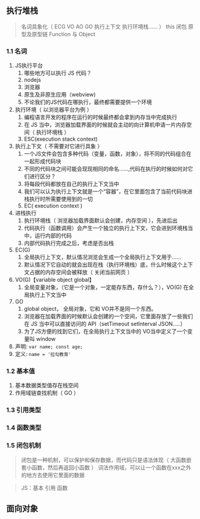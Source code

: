 ## 执行堆栈
> 名词具象化（ ECG VO AO GO 执行上下文 执行环境栈...... ）
> this 闭包 原型及原型链 Function 与 Object 
### 1.1 名词
1. JS执行平台
   1. 哪些地方可以执行 JS 代码？
   2. nodejs 
   3. 浏览器
   4. 原生及非原生应用（webview)
   5. 不论我们的JS代码在哪执行，最终都需要提供一个环境
2. 执行环境（ 以浏览器平台为例 ）
   1. 编程语言开发的程序在运行的时候最终都会拿到内存当中完成执行
   2. 在 JS 当中，浏览器加载界面的时候就会主动的向计算机申请一片内存空间（ 执行环境栈 ）
   3. ESC(execution stack context)
3. 执行上下文（ 不需要对它进行具象 ）  
   1. 一个JS文件会包含多种代码（变量，函数，对象），将不同的代码组合在一起形成代码块
   2. 不同的代码块之间可能会现现相同的命名......,代码在执行的时候如何对它们进行区分？
   3. 将每段代码都放在自己的执行上下文当中
   4. 我们可以认为执行上下文就是一个“容器”，在它里面包含了当前代码块进栈执行时所需要使用到的一切  
   5. EC( execution context )
4. 进栈执行
   1. 执行环境栈（ 浏览器加载界面默认会创建，内存空间 ），先进后出  
   2. 代码执行（函数调用）会产生一个独立的执行上下文，它会进到环境栈当中，运行内部的代码
   3. 内部代码执行完成之后，考虑是否出栈
5. EC(G)
   1. 全局执行上下文，默认情况浏览会生成一个全局执行上下文用于...... 
   2. 默认情况下它自动的就会出现在栈（执行环境栈）底，什么时候这个上下文占据的内存空间会被释放（ 关闭当前网页 ）
6. VO(G)【variable object global】
   1. 全局变量对象，（它是一个对象，一定能存东西，存什么？），VO(G) 在全局执行上下文当中
7. GO
   1. global object， 全局对象，它和 VO并不是同一个东西。
   2. 浏览器在加载界面的时候默认会创建的一个空间，它里面存放了一些我们在 JS 当中可以直接访问的 API（setTimeout setInterval JSON.....）
   3. 为了JS方便的找到它们，在全局执行上下文当中的 VO当中定义了一个变量叫 window 
8. 声明: `var name; const age;` 
9. 定义: `name = '拉勾教育'`

### 1.2 基本值  
1. 基本数据类型值存在栈空间
2. 作用域链查找机制（ GO ）

### 1.3 引用类型
### 1.4 函数类型
### 1.5 闭包机制
> 闭包是一种机制，可以保护和保存数据，而代码只是语法体现（ 大函数嵌套小函数，然后再返回小函数 ）
> 词法作用域，可以让一个函数在xxx之外的地方去使用它里面的数据


> JS：基本 引用 函数
## 面向对象